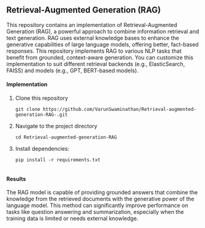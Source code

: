 ## Retrieval-Augmented Generation (RAG)
This repository contains an implementation of Retrieval-Augmented Generation (RAG), a powerful approach to combine information retrieval and text generation. RAG uses external knowledge bases to enhance the generative capabilities of large language models, offering better, fact-based responses. This repository implements RAG to various NLP tasks that benefit from grounded, context-aware generation. You can customize this implementation to suit different retrieval backends (e.g., ElasticSearch, FAISS) and models (e.g., GPT, BERT-based models).

#### Implementation

1. Clone this repository
    ```
    git clone https://github.com/VarunSwaminathan/Retrieval-augmented-generation-RAG-.git

2. Navigate to the project directory
   ```
   cd Retrieval-augmented-generation-RAG

3. Install dependencies:
   ```
   pip install -r requirements.txt


#### Results
The RAG model is capable of providing grounded answers that combine the knowledge from the retrieved documents with the generative power of the language model. This method can significantly improve performance on tasks like question answering and summarization, especially when the training data is limited or needs external knowledge.
